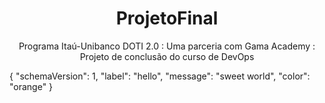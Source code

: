 <h1 align="center">ProjetoFinal</h1>
<p align="center">Programa Itaú-Unibanco DOTI 2.0 : Uma parceria com Gama Academy : Projeto de conclusão do curso de DevOps</p>

{
  "schemaVersion": 1,
  "label": "hello",
  "message": "sweet world",
  "color": "orange"
}
